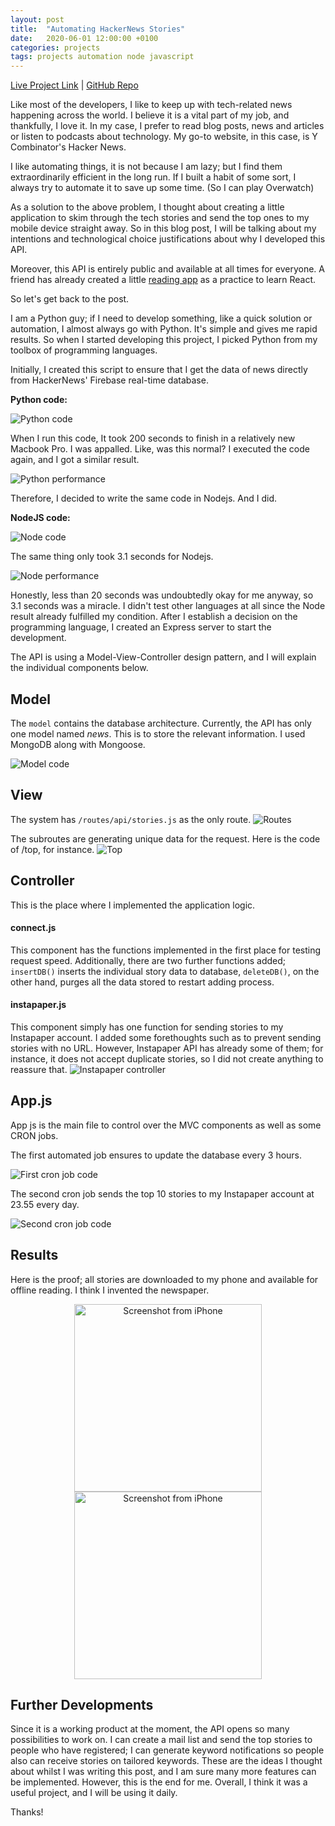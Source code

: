 ```yaml
---
layout: post
title:  "Automating HackerNews Stories"
date:   2020-06-01 12:00:00 +0100
categories: projects
tags: projects automation node javascript
---
```

[Live Project Link](https://hackernews.gokhanarkan.com/) |
[GitHub Repo](https://github.com/gokhj/hackernews-automation-api/)

Like most of the developers, I like to keep up with tech-related news happening across the world. I believe it is a vital part of my job, and thankfully, I love it. In my case, I prefer to read blog posts, news and articles or listen to podcasts about technology. My go-to website, in this case, is Y Combinator's Hacker News.

I like automating things, it is not because I am lazy; but I find them extraordinarily efficient in the long run. If I built a habit of some sort, I always try to automate it to save up some time. (So I can play Overwatch)

As a solution to the above problem, I thought about creating a little application to skim through the tech stories and send the top ones to my mobile device straight away. So in this blog post, I will be talking about my intentions and technological choice justifications about why I developed this API.

Moreover, this API is entirely public and available at all times for everyone. A friend has already created a little [reading app](https://hackernews-stories.netlify.app/) as a practice to learn React.

So let's get back to the post.

I am a Python guy; if I need to develop something, like a quick solution or automation, I almost always go with Python. It's simple and gives me rapid results. So when I started developing this project, I picked Python from my toolbox of programming languages.

Initially, I created this script to ensure that I get the data of news directly from HackerNews' Firebase real-time database.

**Python code:**

![Python code](/assets/hackernews/python-implementation.png)

When I run this code, It took 200 seconds to finish in a relatively new Macbook Pro. I was appalled. Like, was this normal? I executed the code again, and I got a similar result.

![Python performance](/assets/hackernews/python.png)

Therefore, I decided to write the same code in Nodejs. And I did.

**NodeJS code:**

![Node code](/assets/hackernews/node-implementation.png)

The same thing only took 3.1 seconds for Nodejs.

![Node performance](/assets/hackernews/node.png)

Honestly, less than 20 seconds was undoubtedly okay for me anyway, so 3.1 seconds was a miracle. I didn't test other languages at all since the Node result already fulfilled my condition. After I establish a decision on the programming language, I created an Express server to start the development. 

The API is using a Model-View-Controller design pattern, and I will explain the individual components below.

## Model

The ```model``` contains the database architecture. Currently, the API has only one model named *news*. This is to store the relevant information. I used MongoDB along with Mongoose.

![Model code](/assets/hackernews/model.png)

## View
The system has ```/routes/api/stories.js``` as the only route.
![Routes](/assets/hackernews/routes.png)

The subroutes are generating unique data for the request. Here is the code of /top, for instance.
![Top](/assets/hackernews/top.png)

## Controller
This is the place where I implemented the application logic. 

#### connect.js
This component has the functions implemented in the first place for testing request speed. Additionally, there are two further functions added; ```insertDB()``` inserts the individual story data to database, ```deleteDB()```, on the other hand, purges all the data stored to restart adding process.

#### instapaper.js
This component simply has one function for sending stories to my Instapaper account. I added some forethoughts such as to prevent sending stories with no URL. However, Instapaper API has already some of them; for instance, it does not accept duplicate stories, so I did not create anything to reassure that.
![Instapaper controller](/assets/hackernews/instapaper.png)

## App.js
App js is the main file to control over the MVC components as well as some CRON jobs. 

The first automated job ensures to update the database every 3 hours.

![First cron job code](/assets/hackernews/cron1.png)

The second cron job sends the top 10 stories to my Instapaper account at 23.55 every day.

![Second cron job code](/assets/hackernews/cron2.png)



## Results

Here is the proof; all stories are downloaded to my phone and available for offline reading. I think I invented the newspaper.

<div style="text-align:center;">
<img src="/assets/hackernews/iphone1.png" alt="Screenshot from iPhone"
    title="Screenshot from iPhone" width="300"/>
<img src="/assets/hackernews/iphone2.png" alt="Screenshot from iPhone"
    title="Screenshot from iPhone" width="300"/>
</div>

## Further Developments

Since it is a working product at the moment, the API opens so many possibilities to work on. I can create a mail list and send the top stories to people who have registered; I can generate keyword notifications so people also can receive stories on tailored keywords. These are the ideas I thought about whilst I was writing this post, and I am sure many more features can be implemented. However, this is the end for me. Overall, I think it was a useful project, and I will be using it daily.

Thanks!




 